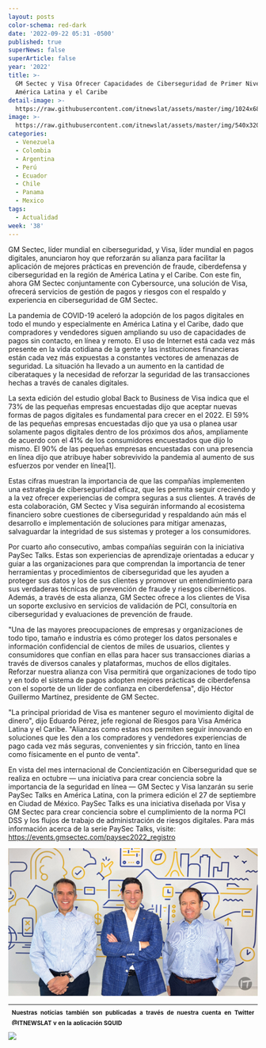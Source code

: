 ```yaml
---
layout: posts
color-schema: red-dark
date: '2022-09-22 05:31 -0500'
published: true
superNews: false
superArticle: false
year: '2022'
title: >-
  GM Sectec y Visa Ofrecer Capacidades de Ciberseguridad de Primer Nivel en
  América Latina y el Caribe
detail-image: >-
  https://raw.githubusercontent.com/itnewslat/assets/master/img/1024x680/GM-Sectec-y-Visa-g.jpg
image: >-
  https://raw.githubusercontent.com/itnewslat/assets/master/img/540x320/GM-Sectec-y-Visa-p.jpg
categories:
  - Venezuela
  - Colombia
  - Argentina
  - Perú
  - Ecuador
  - Chile
  - Panama
  - Mexico
tags:
  - Actualidad
week: '38'
---
```

GM Sectec, líder mundial en ciberseguridad, y Visa, líder mundial en pagos digitales, anunciaron hoy que reforzarán su alianza para facilitar la aplicación de mejores prácticas en prevención de fraude, ciberdefensa y ciberseguridad en la región de América Latina y el Caribe. Con este fin, ahora GM Sectec conjuntamente con Cybersource, una solución de Visa, ofrecerá servicios de gestión de pagos y riesgos con el respaldo y experiencia en ciberseguridad de GM Sectec.

La pandemia de COVID-19 aceleró la adopción de los pagos digitales en todo el mundo y especialmente en América Latina y el Caribe, dado que compradores y vendedores siguen ampliando su uso de capacidades de pagos sin contacto, en línea y remoto. El uso de Internet está cada vez más presente en la vida cotidiana de la gente y las instituciones financieras están cada vez más expuestas a constantes vectores de amenazas de seguridad. La situación ha llevado a un aumento en la cantidad de ciberataques y la necesidad de reforzar la seguridad de las transacciones hechas a través de canales digitales.

La sexta edición del estudio global Back to Business de Visa indica que el 73% de las pequeñas empresas encuestadas dijo que aceptar nuevas formas de pagos digitales es fundamental para crecer en el 2022. El 59% de las pequeñas empresas encuestadas dijo que ya usa o planea usar solamente pagos digitales dentro de los próximos dos años, ampliamente de acuerdo con el 41% de los consumidores encuestados que dijo lo mismo. El 90% de las pequeñas empresas encuestadas con una presencia en línea dijo que atribuye haber sobrevivido la pandemia al aumento de sus esfuerzos por vender en línea[1].

Estas cifras muestran la importancia de que las compañías implementen una estrategia de ciberseguridad eficaz, que les permita seguir creciendo y a la vez ofrecer experiencias de compra seguras a sus clientes. A través de esta colaboración, GM Sectec y Visa seguirán informando al ecosistema financiero sobre cuestiones de ciberseguridad y respaldando aún más el desarrollo e implementación de soluciones para mitigar amenazas, salvaguardar la integridad de sus sistemas y proteger a los consumidores.

Por cuarto año consecutivo, ambas compañías seguirán con la iniciativa PaySec Talks. Estas son experiencias de aprendizaje orientadas a educar y guiar a las organizaciones para que comprendan la importancia de tener herramientas y procedimientos de ciberseguridad que les ayuden a proteger sus datos y los de sus clientes y promover un entendimiento para sus verdaderas técnicas de prevención de fraude y riesgos cibernéticos. Además, a través de esta alianza, GM Sectec ofrece a los clientes de Visa un soporte exclusivo en servicios de validación de PCI, consultoría en ciberseguridad y evaluaciones de prevención de fraude.

"Una de las mayores preocupaciones de empresas y organizaciones de todo tipo, tamaño e industria es cómo proteger los datos personales e información confidencial de cientos de miles de usuarios, clientes y consumidores que confían en ellas para hacer sus transacciones diarias a través de diversos canales y plataformas, muchos de ellos digitales. Reforzar nuestra alianza con Visa permitirá que organizaciones de todo tipo y en todo el sistema de pagos adopten mejores prácticas de ciberdefensa con el soporte de un líder de confianza en ciberdefensa", dijo Héctor Guillermo Martínez, presidente de GM Sectec.

"La principal prioridad de Visa es mantener seguro el movimiento digital de dinero", dijo Eduardo Pérez, jefe regional de Riesgos para Visa América Latina y el Caribe. "Alianzas como estas nos permiten seguir innovando en soluciones que les den a los compradores y vendedores experiencias de pago cada vez más seguras, convenientes y sin fricción, tanto en línea como físicamente en el punto de venta".

En vista del mes internacional de Concientización en Ciberseguridad que se realiza en octubre — una iniciativa para crear conciencia sobre la importancia de la seguridad en línea — GM Sectec y Visa lanzarán su serie PaySec Talks en América Latina, con la primera edición el 27 de septiembre en Ciudad de México. PaySec Talks es una iniciativa diseñada por Visa y GM Sectec para crear conciencia sobre el cumplimiento de la norma PCI DSS y los flujos de trabajo de administración de riesgos digitales. Para más información acerca de la serie PaySec Talks, visite:  https://events.gmsectec.com/paysec2022_registro

![](https://raw.githubusercontent.com/itnewslat/assets/master/img/540x320/GM-Sectec-y-Visa-p.jpg)

<table style="height: 42px;" width="569">
<tbody>
<tr>
<td style="text-align: justify;"><sub><strong>Nuestras noticias también son publicadas a través de nuestra cuenta en Twitter <a href="https://twitter.com/itnewslat?lang=es">@ITNEWSLAT</a> y en la aplicación <a href="https://squidapp.co/en/">SQUID</a></strong></sub></td>
</tr>
</tbody>
</table>

<img src="https://tracker.metricool.com/c3po.jpg?hash=56f88a41e39ab42c063cc51676587a04"/>


